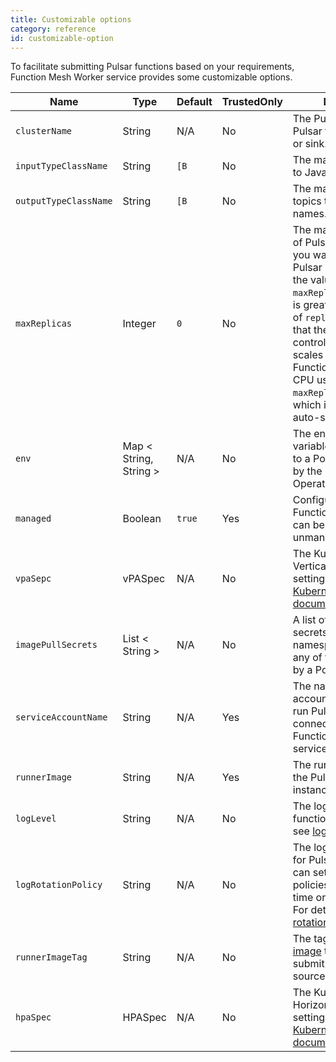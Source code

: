 ```yaml
---
title: Customizable options
category: reference
id: customizable-option
---
```


To facilitate submitting Pulsar functions based on your requirements, Function Mesh Worker service provides some customizable options.

| Name                  | Type    | Default | TrustedOnly | Description                                                                                                                                                                                                                                                                                                                                                                     |
|-----------------------|---------|---------|-------------|---------------------------------------------------------------------------------------------------------------------------------------------------------------------------------------------------------------------------------------------------------------------------------------------------------------------------------------------------------------------------------|
| `clusterName`         | String  | N/A     | No          | The Pulsar cluster of a Pulsar function, source, or sink.                                                                                                                                                                                                                                                                                                                       |
| `inputTypeClassName`  | String  | `[B`    | No          | The map of input topics to Java class names.                                                                                                                                                                                                                                                                                                                                    |
| `outputTypeClassName` | String  | `[B`    | No          | The map of output topics to Java class names.                                                                                                                                                                                                                                                                                                                                   |
| `maxReplicas`         | Integer | `0`     | No          | The maximum number of Pulsar instances that you want to run for this Pulsar Function. When the value of the `maxReplicas` parameter is greater than the value of `replicas`, it indicates that the Functions controller automatically scales the Pulsar Functions based on the CPU usage. By default, `maxReplicas` is set to 0, which indicates that auto-scaling is disabled. |
| `env` | Map < String, String > | N/A | No | The environment variables being attached to a Pod that is created by the Function Mesh Operator for the cluster. |
| `managed` | Boolean | `true` | Yes | Configure whether a Function, source, or sink can be managed or unmanaged. |
| `vpaSepc` | vPASpec | N/A | No |  The Kubernetes VerticalPodAutoscaler settings. For details, see [Kubernetes documentation](https://github.com/kubernetes/autoscaler/tree/master/vertical-pod-autoscaler). |
| `imagePullSecrets` | List < String > | N/A | No | A list of references to secrets in the same namespace for pulling any of the images used by a Pod. |
| `serviceAccountName`  | String  | N/A     | Yes         | The name of the service account that is used to run Pulsar Functions or connectors in the Function Mesh Worker service.                                                                                                                                                                                                                                                        |
| `runnerImage`         | String  | N/A     | Yes         | The runner image to run the Pulsar Function instances.                                                                                                                                                                                                                                                                                                                          |
| `logLevel` | String  | N/A | No | The log levels for Pulsar functions. For details, see [log levels](/reference/crd-config/function-crd.md/#log-levels).|
| `logRotationPolicy` | String  | N/A | No | The log rotation policies for Pulsar functions. You can set the log rotation policies based on the time or the log file size. For details, see [log rotation policies](/reference/crd-config/function-crd.md/#log-rotation-policies). |
| `runnerImageTag` | String  | N/A | No | The tag of the [runner image](/reference/crd-config/function-crd.md#runner-images) that is used to submit a function, source, or sink. |
| `hpaSpec` | HPASpec | N/A | No | The Kubernetes HorizontalPodAutoscaler settings. For details, see [Kubernetes documentation](https://kubernetes.io/docs/tasks/run-application/horizontal-pod-autoscale/). |